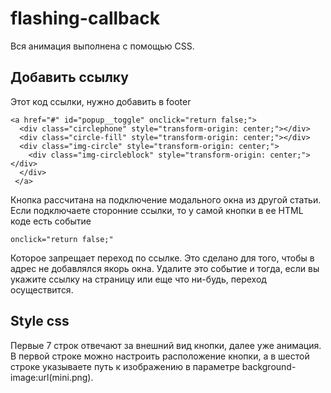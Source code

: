 # flashing-callback
Вся анимация выполнена с помощью CSS.
## Добавить ссылку 
Этот код ссылки, нужно добавить в footer
```
<a href="#" id="popup__toggle" onclick="return false;">
  <div class="circlephone" style="transform-origin: center;"></div>
  <div class="circle-fill" style="transform-origin: center;"></div>
  <div class="img-circle" style="transform-origin: center;">
    <div class="img-circleblock" style="transform-origin: center;"></div>
  </div>
 </a>
```
Кнопка рассчитана на подключение модального окна из другой статьи. Если подключаете сторонние ссылки, то у самой кнопки в ее HTML коде есть событие
```
onclick="return false;"
```
Которое запрещает переход по ссылке. Это сделано для того, чтобы в адрес не добавлялся якорь окна. Удалите это событие и тогда, если вы укажите ссылку на страницу или еще что ни-будь, переход осуществится.

## Style css
Первые 7 строк отвечают за внешний вид кнопки, далее уже анимация. В первой строке можно настроить расположение кнопки, а в шестой строке указываете путь к изображению в параметре background-image:url(mini.png).
